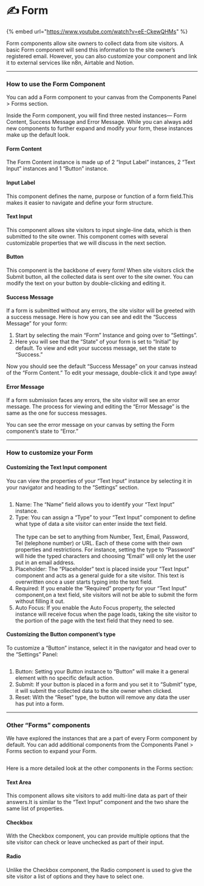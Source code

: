 # ✍ Form

{% embed url="https://www.youtube.com/watch?v=eE-CkewQHMs" %}

Form components allow site owners to collect data from site visitors. A basic Form component will send this information to the site owner’s registered email. However, you can also customize your component and link it to external services like n8n, Airtable and Notion.

***

### How to use the Form Component

You can add a Form component to your canvas from the Components Panel > Forms section.

Inside the Form component, you will find three nested instances— Form Content, Success Message and Error Message. While you can always add new components to further expand and modify your form, these instances make up the default look.

#### Form Content

The Form Content instance is made up of 2 “Input Label” instances, 2 “Text Input” instances and 1 “Button” instance.

#### Input Label

This component defines the name, purpose or function of a form field.This makes it easier to navigate and define your form structure.

#### Text Input

This component allows site visitors to input single-line data, which is then submitted to the site owner. This component comes with several customizable properties that we will discuss in the next section.

#### Button

This component is the backbone of every form! When site visitors click the Submit button, all the collected data is sent over to the site owner. You can modify the text on your button by double-clicking and editing it.

#### Success Message

If a form is submitted without any errors, the site visitor will be greeted with a success message. Here is how you can see and edit the “Success Message” for your form:

1. Start by selecting the main “Form” Instance and going over to “Settings”.
2. Here you will see that the “State” of your form is set to “Initial” by default. To view and edit your success message, set the state to “Success.”

Now you should see the default “Success Message” on your canvas instead of the “Form Content.” To edit your message, double-click it and type away!

#### Error Message

If a form submission faces any errors, the site visitor will see an error message. The process for viewing and editing the “Error Message” is the same as the one for success messages.

You can see the error message on your canvas by setting the Form component’s state to “Error.”

***

### How to customize your Form

#### Customizing the Text Input component

You can view the properties of your “Text Input” instance by selecting it in your navigator and heading to the “Settings” section.

<figure><img src="../../.gitbook/assets/Form_component_6-NEW_aOvyRurj4dO-hBdvCz8m7.avif" alt=""><figcaption></figcaption></figure>

1. Name: The “Name” field allows you to identify your “Text Input” instance.
2. Type: You can assign a “Type” to your “Text Input” component to define what type of data a site visitor can enter inside the text field.\
   \
   The type can be set to anything from Number, Text, Email, Password, Tel (telephone number) or URL. Each of these come with their own properties and restrictions. For instance, setting the type to “Password” will hide the typed characters and choosing “Email” will only let the user put in an email address.
3. Placeholder: The “Placeholder” text is placed inside your ”Text Input” component and acts as a general guide for a site visitor. This text is overwritten once a user starts typing into the text field.
4. Required: If you enable the “Required” property for your “Text Input” component,on a text field, site visitors will not be able to submit the form without filling it out.
5. Auto Focus: If you enable the Auto Focus property, the selected instance will receive focus when the page loads, taking the site visitor to the portion of the page with the text field that they need to see.

#### Customizing the Button component’s type

To customize a “Button” instance, select it in the navigator and head over to the “Settings” Panel:

<figure><img src="../../.gitbook/assets/Form_component_7-NEW_W0IAc8s333Ju-yVPwP8IO.avif" alt=""><figcaption></figcaption></figure>

1. Button: Setting your Button instance to “Button” will make it a general element with no specific default action.
2. Submit: If your button is placed in a form and you set it to “Submit” type, it will submit the collected data to the site owner when clicked.
3. Reset: With the “Reset” type, the button will remove any data the user has put into a form.

***

### Other “Forms” components

We have explored the instances that are a part of every Form component by default. You can add additional components from the Components Panel > Forms section to expand your Form.

<figure><img src="../../.gitbook/assets/Form_component_8_Hfog0l0VliwzoTVTe790u.avif" alt=""><figcaption></figcaption></figure>

Here is a more detailed look at the other components in the Forms section:

#### Text Area

This component allows site visitors to add multi-line data as part of their answers.It is similar to the “Text Input” component and the two share the same list of properties.

#### Checkbox

With the Checkbox component, you can provide multiple options that the site visitor can check or leave unchecked as part of their input.

#### Radio

Unlike the Checkbox component, the Radio component is used to give the site visitor a list of options and they have to select one.
